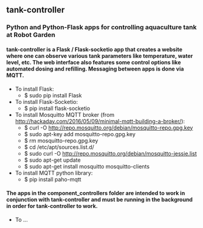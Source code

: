 ## tank-controller
### Python and Python-Flask apps for controlling aquaculture tank at Robot Garden

#### tank-controller is a Flask / Flask-socketio app that creates a website where one can observe various tank parameters like temperature, water level, etc. The web interface also features some control options like automated dosing and refilling. Messaging between apps is done via MQTT.
- To install Flask:
  - $ sudo pip install Flask
- To install Flask-Socketio:
  - $ pip install flask-socketio
- To install Mosquitto MQTT broker (from http://hackaday.com/2016/05/09/minimal-mqtt-building-a-broker/):
  - $ curl -O http://repo.mosquitto.org/debian/mosquitto-repo.gpg.key
  - $ sudo apt-key add mosquitto-repo.gpg.key
  - $ rm mosquitto-repo.gpg.key
  - $ cd /etc/apt/sources.list.d/
  - $ sudo curl -O http://repo.mosquitto.org/debian/mosquitto-jessie.list
  - $ sudo apt-get update
  - $ sudo apt-get install mosquitto mosquitto-clients
- To install MQTT python library: 
  - $ pip install paho-mqtt

#### The apps in the component_controllers folder are intended to work in conjunction with tank-controller and must be running in the background in order for tank-controller to work.

- To ...
